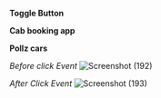 **Toggle Button**

**Cab booking app**

**Pollz cars**

*Before click Event*
![Screenshot (192)](https://github.com/user-attachments/assets/d6731365-5993-4a0e-ba21-3479add1418e)

*After Click Event*
![Screenshot (193)](https://github.com/user-attachments/assets/e9778b2e-3ef2-481d-9c82-874376ff62c2)
